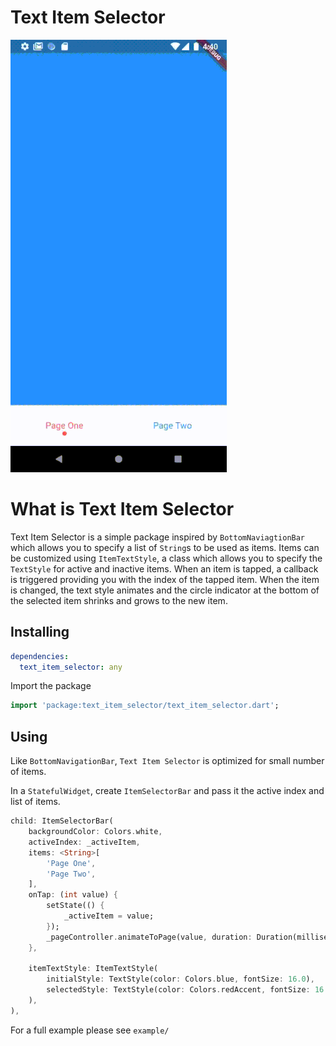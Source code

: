 # Text Item Selector 
![](demo/demo.gif)

# What is Text Item Selector 
Text Item Selector is a simple package inspired by `BottomNaviagtionBar` which allows you to specify a list of `String`s to be used as items. Items can be customized using `ItemTextStyle`, a class which allows you to specify the `TextStyle` for active and inactive items. When an item is tapped, a callback is triggered providing you with the index of the tapped item. When the item is changed, the text style animates and the circle indicator at the bottom of the selected item shrinks and grows to the new item. 

## Installing 

```yaml
dependencies:
  text_item_selector: any
```

Import the package
```dart
import 'package:text_item_selector/text_item_selector.dart';
```

## Using 
Like `BottomNavigationBar`, `Text Item Selector` is optimized for small number of items. 

In a `StatefulWidget`, create `ItemSelectorBar` and pass it the active index and list of items. 
```dart
child: ItemSelectorBar(
    backgroundColor: Colors.white,
    activeIndex: _activeItem,
    items: <String>[
        'Page One',
        'Page Two',
    ],
    onTap: (int value) {
        setState(() {
            _activeItem = value;
        });
        _pageController.animateToPage(value, duration: Duration(milliseconds: 300), curve: Curves.ease);
    },

    itemTextStyle: ItemTextStyle(
        initialStyle: TextStyle(color: Colors.blue, fontSize: 16.0),
        selectedStyle: TextStyle(color: Colors.redAccent, fontSize: 16.0),
    ),
),
```

For a full example please see `example/` 
